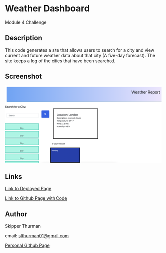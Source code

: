 # Weather Dashboard

Module 4 Challenge

## Description

This code generates a site that allows users to search for a city and view current and future weather data about that city (A five-day forecast).  The site keeps a log of the cities that have been searched.

## Screenshot

<img src="./assets/Images/scrreenshot.png">

## Links

<a href="https://skip-thurm.github.io/weather-dashboard/">Link to Deployed Page</a>

<a href="https://github.com/skip-thurm/weather-dashboard/">Link to Github Page with Code</a>

## Author

Skipper Thurman

email: slthurman01@gmail.com

<a href="https://github.com/skip-thurm">Personal Github Page</a>
